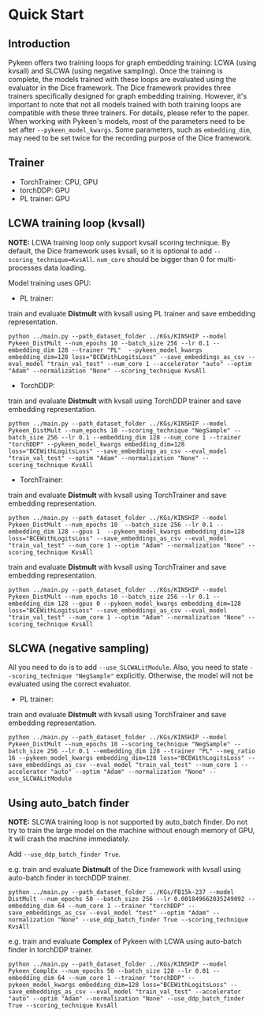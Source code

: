 
# Quick Start

## Introduction

Pykeen offers two training loops for graph embedding training: LCWA (using kvsall) and SLCWA (using negative sampling). Once the training is complete, the models trained with these loops are evaluated using the evaluator in the Dice framework. The Dice framework provides three trainers specifically designed for graph embedding training. However, it's important to note that not all models trained with both training loops are compatible with these three trainers. For details, please refer to the paper.  
When working with Pykeen's models, most of the parameters need to be set after `--pykeen_model_kwargs`. Some parameters, such as `embedding_dim`, may need to be set twice for the recording purpose of the Dice framework.

## Trainer

- TorchTrainer: CPU, GPU
- torchDDP: GPU
- PL trainer: GPU

## LCWA training loop (kvsall)

**NOTE:** LCWA training loop only support kvsall scoring technique. By default, the Dice framework uses kvsall, so it is optional to add `--scoring_technique=KvsAll`. `num_core` should be bigger than 0 for multi-processes data loading.

Model training uses GPU:  

- PL trainer:

train and evaluate **Distmult** with kvsall using PL trainer and save embedding representation.

```[bash]
python ../main.py --path_dataset_folder ../KGs/KINSHIP --model Pykeen_DistMult --num_epochs 10 --batch_size 256 --lr 0.1 --embedding_dim 128 --trainer "PL"  --pykeen_model_kwargs embedding_dim=128 loss="BCEWithLogitsLoss" --save_embeddings_as_csv --eval_model "train_val_test" --num_core 1 --accelerator "auto" --optim "Adam" --normalization "None" --scoring_technique KvsAll
```

- TorchDDP:

train and evaluate **Distmult** with kvsall using TorchDDP trainer and save embedding representation.

```[bash]
python ../main.py --path_dataset_folder ../KGs/KINSHIP --model Pykeen_DistMult --num_epochs 10 --scoring_technique "NegSample" --batch_size 256 --lr 0.1 --embedding_dim 128 --num_core 1 --trainer "torchDDP" --pykeen_model_kwargs embedding_dim=128 loss="BCEWithLogitsLoss" --save_embeddings_as_csv --eval_model "train_val_test" --optim "Adam" --normalization "None" --scoring_technique KvsAll
```

- TorchTrainer:

train and evaluate **Distmult** with kvsall using TorchTrainer and save embedding representation.

```[bash]
python ../main.py --path_dataset_folder ../KGs/KINSHIP --model Pykeen_DistMult --num_epochs 10  --batch_size 256 --lr 0.1 --embedding_dim 128 --gpus 1  --pykeen_model_kwargs embedding_dim=128 loss="BCEWithLogitsLoss" --save_embeddings_as_csv --eval_model "train_val_test" --num_core 1 --optim "Adam" --normalization "None" --scoring_technique KvsAll
```


train and evaluate **Distmult** with kvsall using TorchTrainer and save embedding representation.

```[bash]
python ../main.py --path_dataset_folder ../KGs/KINSHIP --model Pykeen_DistMult --num_epochs 10 --batch_size 256 --lr 0.1 --embedding_dim 128 --gpus 0 --pykeen_model_kwargs embedding_dim=128 loss="BCEWithLogitsLoss" --save_embeddings_as_csv --eval_model "train_val_test" --num_core 1 --optim "Adam" --normalization "None" --scoring_technique KvsAll
```

## SLCWA (negative sampling)

All you need to do is to add `--use_SLCWALitModule`. Also, you need to state `--scoring_technique "NegSample"` explicitly. Otherwise, the model will not be evaluated using the correct evaluator.

- PL trainer:

train and evaluate **Distmult** with kvsall using TorchTrainer and save embedding representation.

```[bash]
python ../main.py --path_dataset_folder ../KGs/KINSHIP --model Pykeen_DistMult --num_epochs 10 --scoring_technique "NegSample" --batch_size 256 --lr 0.1 --embedding_dim 128 --trainer "PL" --neg_ratio 16 --pykeen_model_kwargs embedding_dim=128 loss="BCEWithLogitsLoss" --save_embeddings_as_csv --eval_model "train_val_test" --num_core 1 --accelerator "auto" --optim "Adam" --normalization "None" --use_SLCWALitModule
```

## Using auto_batch finder

**NOTE:** SLCWA training loop is not supported by auto_batch finder. Do not try to train the large model on the machine without enough memory of GPU, it will crash the machine immediately.

Add `--use_ddp_batch_finder True`.

e.g. train and evaluate **Distmult** of the Dice framework with kvsall using auto-batch finder in torchDDP trainer.

```[bash]
python ../main.py --path_dataset_folder ../KGs/FB15k-237 --model DistMult --num_epochs 50 --batch_size 256 --lr 0.001849662035249092 --embedding_dim 64 --num_core 1 --trainer "torchDDP" --save_embeddings_as_csv --eval_model "test" --optim "Adam" --normalization "None" --use_ddp_batch_finder True --scoring_technique KvsAll
```

e.g. train and evaluate **Complex** of Pykeen with LCWA using auto-batch finder in torchDDP trainer.

```[bash]
python ../main.py --path_dataset_folder ../KGs/KINSHIP --model Pykeen_ComplEx --num_epochs 50 --batch_size 128 --lr 0.01 --embedding_dim 64 --num_core 1 --trainer "torchDDP" --pykeen_model_kwargs embedding_dim=128 loss="BCEWithLogitsLoss" --save_embeddings_as_csv --eval_model "train_val_test" --accelerator "auto" --optim "Adam" --normalization "None" --use_ddp_batch_finder True --scoring_technique KvsAll
```

